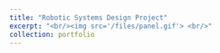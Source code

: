 ```yaml
---
title: "Robotic Systems Design Project"
excerpt: "<br/><img src='/files/panel.gif'> <br/>"
collection: portfolio
---
```

